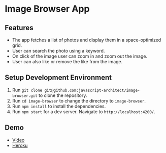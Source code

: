 # Image Browser App

## Features

- The app fetches a list of photos and display them in a space-optimized grid.
- User can search the photo using a keyword.
- On click of the image user can zoom in and zoom out the image.
- User can also like or remove the like from the image.

## Setup Development Environment

1. Run `git clone git@github.com:javascript-architect/image-browser.git` to clone the repository.
2. Run `cd image-browser` to change the directory to `image-browser`.
3. Run `npm install` to install the dependencies.
4. Run `npm start` for a dev server. Navigate to `http://localhost:4200/`.

## Demo

- [Video](https://drive.google.com/file/d/1ysczpcqfTcasbkijBu8w5Ndc99gLnAVF/view?usp=sharing)
- [Heroku](https://responsive-image-gallery.herokuapp.com/)
